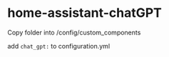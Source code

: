 # home-assistant-chatGPT


Copy folder into /config/custom_components

add 
```chat_gpt:``` 
to configuration.yml